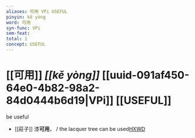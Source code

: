 ```yaml
---
aliases: 可用 VPi USEFUL
pinyin: kě yòng
word: 可用
syn-func: VPi
sem-feat: 
total: 1
concept: USEFUL 
---
```

# [[可用]] *[[kě yòng]]*  [[uuid-091af450-64e0-4b82-98a2-84d0444b6d19|VPi]] [[USEFUL]]
be useful
 - [[莊子]] 漆**可用**，
                     / the lacquer tree can be used[HXWD](https://hxwd.org/textview.html?location=KR5c0126_tls_004-18a.6)